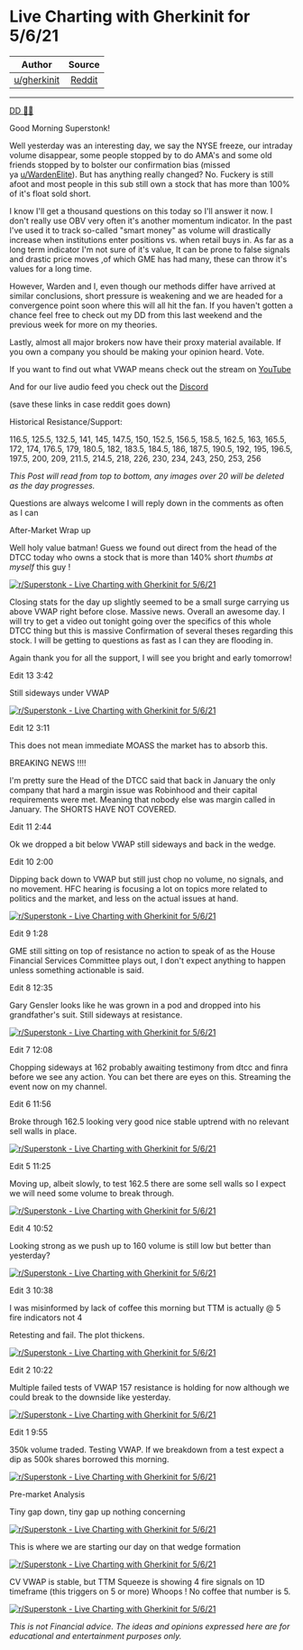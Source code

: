 Live Charting with Gherkinit for 5/6/21
=======================================

| Author       | Source       | 
| :-------------: |:-------------:|
|  [u/gherkinit](https://www.reddit.com/user/gherkinit/) | [Reddit](https://www.reddit.com/r/Superstonk/comments/n66c4v/live_charting_with_gherkinit_for_5621/) | 

---

[DD 👨‍🔬](https://www.reddit.com/r/Superstonk/search?q=flair_name%3A%22DD%20%F0%9F%91%A8%E2%80%8D%F0%9F%94%AC%22&restrict_sr=1)

Good Morning Superstonk!

Well yesterday was an interesting day, we say the NYSE freeze, our intraday volume disappear, some people stopped by to do AMA's and some old friends stopped by to bolster our confirmation bias (missed ya [u/WardenElite](https://www.reddit.com/u/WardenElite/)). But has anything really changed? No. Fuckery is still afoot and most people in this sub still own a stock that has more than 100% of it's float sold short.

I know I'll get a thousand questions on this today so I'll answer it now. I don't really use OBV very often it's another momentum indicator. In the past I've used it to track so-called "smart money" as volume will drastically increase when institutions enter positions vs. when retail buys in. As far as a long term indicator I'm not sure of it's value, It can be prone to false signals and drastic price moves ,of which GME has had many, these can throw it's values for a long time.

However, Warden and I, even though our methods differ have arrived at similar conclusions, short pressure is weakening and we are headed for a convergence point soon where this will all hit the fan. If you haven't gotten a chance feel free to check out my DD from this last weekend and the previous week for more on my theories.

Lastly, almost all major brokers now have their proxy material available. If you own a company you should be making your opinion heard. Vote.

If you want to find out what VWAP means check out the stream on [YouTube](https://www.youtube.com/c/PickleFinancial)

And for our live audio feed you check out the [Discord](https://discord.gg/HbqnUVsSrH)

(save these links in case reddit goes down)

Historical Resistance/Support:

116.5, 125.5, 132.5, 141, 145, 147.5, 150, 152.5, 156.5, 158.5, 162.5, 163, 165.5, 172, 174, 176.5, 179, 180.5, 182, 183.5, 184.5, 186, 187.5, 190.5, 192, 195, 196.5, 197.5, 200, 209, 211.5, 214.5, 218, 226, 230, 234, 243, 250, 253, 256

*This Post will read from top to bottom, any images over 20 will be deleted as the day progresses.*

Questions are always welcome I will reply down in the comments as often as I can

After-Market Wrap up

Well holy value batman! Guess we found out direct from the head of the DTCC today who owns a stock that is more than 140% short *thumbs at myself* this guy !

[![r/Superstonk - Live Charting with Gherkinit for 5/6/21](https://preview.redd.it/ah3sungn4kx61.png?width=788&format=png&auto=webp&s=6d4178d9de9ed87978ef8970c34c41eb1d15fd96)](https://preview.redd.it/ah3sungn4kx61.png?width=788&format=png&auto=webp&s=6d4178d9de9ed87978ef8970c34c41eb1d15fd96)

Closing stats for the day up slightly seemed to be a small surge carrying us above VWAP right before close. Massive news. Overall an awesome day. I will try to get a video out tonight going over the specifics of this whole DTCC thing but this is massive Confirmation of several theses regarding this stock. I will be getting to questions as fast as I can they are flooding in.

Again thank you for all the support, I will see you bright and early tomorrow!

Edit 13 3:42

Still sideways under VWAP

[![r/Superstonk - Live Charting with Gherkinit for 5/6/21](https://preview.redd.it/uduhd61yzjx61.png?width=828&format=png&auto=webp&s=c113a2e33bf57b8d3652992fd1252ce169f1d307)](https://preview.redd.it/uduhd61yzjx61.png?width=828&format=png&auto=webp&s=c113a2e33bf57b8d3652992fd1252ce169f1d307)

Edit 12 3:11

This does not mean immediate MOASS the market has to absorb this.

BREAKING NEWS !!!!

I'm pretty sure the Head of the DTCC said that back in January the only company that hard a margin issue was Robinhood and their capital requirements were met. Meaning that nobody else was margin called in January. The SHORTS HAVE NOT COVERED.

Edit 11 2:44

Ok we dropped a bit below VWAP still sideways and back in the wedge.

Edit 10 2:00

Dipping back down to VWAP but still just chop no volume, no signals, and no movement. HFC hearing is focusing a lot on topics more related to politics and the market, and less on the actual issues at hand.

[![r/Superstonk - Live Charting with Gherkinit for 5/6/21](https://preview.redd.it/2ntv845qhjx61.png?width=929&format=png&auto=webp&s=c1e62e173b96235a6583f4a533e6133cdc77c046)](https://preview.redd.it/2ntv845qhjx61.png?width=929&format=png&auto=webp&s=c1e62e173b96235a6583f4a533e6133cdc77c046)

Edit 9 1:28

GME still sitting on top of resistance no action to speak of as the House Financial Services Committee plays out, I don't expect anything to happen unless something actionable is said.

Edit 8 12:35

Gary Gensler looks like he was grown in a pod and dropped into his grandfather's suit. Still sideways at resistance.

[![r/Superstonk - Live Charting with Gherkinit for 5/6/21](https://preview.redd.it/t1w6zc9s2jx61.png?width=1064&format=png&auto=webp&s=bb447332ed2e809192c6c204589514c3a61671c8)](https://preview.redd.it/t1w6zc9s2jx61.png?width=1064&format=png&auto=webp&s=bb447332ed2e809192c6c204589514c3a61671c8)

Edit 7 12:08

Chopping sideways at 162 probably awaiting testimony from dtcc and finra before we see any action. You can bet there are eyes on this. Streaming the event now on my channel.

Edit 6 11:56

Broke through 162.5 looking very good nice stable uptrend with no relevant sell walls in place.

[![r/Superstonk - Live Charting with Gherkinit for 5/6/21](https://preview.redd.it/qm92u0ljvix61.png?width=1171&format=png&auto=webp&s=98eade2327843dec8f7080c8f6d5bc47d501382a)](https://preview.redd.it/qm92u0ljvix61.png?width=1171&format=png&auto=webp&s=98eade2327843dec8f7080c8f6d5bc47d501382a)

Edit 5 11:25

Moving up, albeit slowly, to test 162.5 there are some sell walls so I expect we will need some volume to break through.

[![r/Superstonk - Live Charting with Gherkinit for 5/6/21](https://preview.redd.it/8xfx15b6qix61.png?width=1014&format=png&auto=webp&s=8a7e1f95e1a52a99cf021794e0955be8c28a7dbe)](https://preview.redd.it/8xfx15b6qix61.png?width=1014&format=png&auto=webp&s=8a7e1f95e1a52a99cf021794e0955be8c28a7dbe)

Edit 4 10:52

Looking strong as we push up to 160 volume is still low but better than yesterday?

[![r/Superstonk - Live Charting with Gherkinit for 5/6/21](https://preview.redd.it/f2f91ey9kix61.png?width=1049&format=png&auto=webp&s=ee49574bea4f594023d5272b49677c56969503c4)](https://preview.redd.it/f2f91ey9kix61.png?width=1049&format=png&auto=webp&s=ee49574bea4f594023d5272b49677c56969503c4)

Edit 3 10:38

I was misinformed by lack of coffee this morning but TTM is actually @ 5 fire indicators not 4

Retesting and fail. The plot thickens.

[![r/Superstonk - Live Charting with Gherkinit for 5/6/21](https://preview.redd.it/4i2bx4ovhix61.png?width=1092&format=png&auto=webp&s=b0c1ebe8daeb05edc6eb56647a389703d7456d06)](https://preview.redd.it/4i2bx4ovhix61.png?width=1092&format=png&auto=webp&s=b0c1ebe8daeb05edc6eb56647a389703d7456d06)

Edit 2 10:22

Multiple failed tests of VWAP 157 resistance is holding for now although we could break to the downside like yesterday.

[![r/Superstonk - Live Charting with Gherkinit for 5/6/21](https://preview.redd.it/af1xirxteix61.png?width=1149&format=png&auto=webp&s=f1538faaeaf9aa628eff51ffccb375dbfdb967c2)](https://preview.redd.it/af1xirxteix61.png?width=1149&format=png&auto=webp&s=f1538faaeaf9aa628eff51ffccb375dbfdb967c2)

Edit 1 9:55

350k volume traded. Testing VWAP. If we breakdown from a test expect a dip as 500k shares borrowed this morning.

[![r/Superstonk - Live Charting with Gherkinit for 5/6/21](https://preview.redd.it/tz73q395aix61.png?width=1155&format=png&auto=webp&s=d6f41f6dd93008aa86e0b321c3fdd39b28e54580)](https://preview.redd.it/tz73q395aix61.png?width=1155&format=png&auto=webp&s=d6f41f6dd93008aa86e0b321c3fdd39b28e54580)

Pre-market Analysis

Tiny gap down, tiny gap up nothing concerning

[![r/Superstonk - Live Charting with Gherkinit for 5/6/21](https://preview.redd.it/g87rddfovhx61.png?width=1210&format=png&auto=webp&s=bbbfd25dfff795b80fc7f05829d8ae51bfa77e70)](https://preview.redd.it/g87rddfovhx61.png?width=1210&format=png&auto=webp&s=bbbfd25dfff795b80fc7f05829d8ae51bfa77e70)

This is where we are starting our day on that wedge formation

[![r/Superstonk - Live Charting with Gherkinit for 5/6/21](https://preview.redd.it/rxz6nutuvhx61.png?width=952&format=png&auto=webp&s=15a439ad5b2e3c883036e61c658d7168cf136f7e)](https://preview.redd.it/rxz6nutuvhx61.png?width=952&format=png&auto=webp&s=15a439ad5b2e3c883036e61c658d7168cf136f7e)

CV VWAP is stable, but TTM Squeeze is showing 4 fire signals on 1D timeframe (this triggers on 5 or more) Whoops ! No coffee that number is 5.

[![r/Superstonk - Live Charting with Gherkinit for 5/6/21](https://preview.redd.it/v62wo0ykwhx61.png?width=818&format=png&auto=webp&s=650f51b8c54d2e496202fb6627c9ad1f125fa947)](https://preview.redd.it/v62wo0ykwhx61.png?width=818&format=png&auto=webp&s=650f51b8c54d2e496202fb6627c9ad1f125fa947)

*This is not Financial advice. The ideas and opinions expressed here are for educational and entertainment purposes only.*
